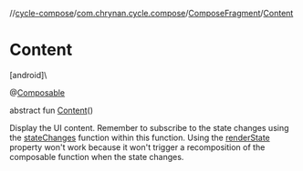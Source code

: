 //[cycle-compose](../../../index.md)/[com.chrynan.cycle.compose](../index.md)/[ComposeFragment](index.md)/[Content](-content.md)

# Content

[android]\

@[Composable](https://developer.android.com/reference/kotlin/androidx/compose/runtime/Composable.html)

abstract fun [Content](-content.md)()

Display the UI content. Remember to subscribe to the state changes using the [stateChanges](../../../../cycle-compose/cycle-compose/com.chrynan.cycle.compose/state-changes.md) function within this function. Using the [renderState](../../../../cycle-compose/com.chrynan.cycle.compose/-compose-fragment/render-state.md) property won't work because it won't trigger a recomposition of the composable function when the state changes.
